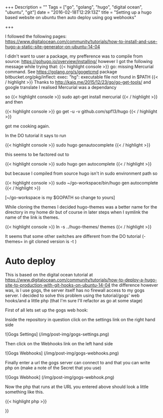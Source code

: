 +++
Description = ""
Tags = ["go", "golang", "hugo", "digital ocean", "ubuntu", "git"]
date = "2016-02-18T12:29:13Z"
title = "Setting up a hugo based website on ubuntu then auto deploy using gog webhooks"

+++

I followed the following pages: https://www.digitalocean.com/community/tutorials/how-to-install-and-use-hugo-a-static-site-generator-on-ubuntu-14-04

I didn't want to user a package, my prefference was to compile from source: https://gohugo.io/overview/installing/ however I got the following message while trying that:
{{< highlight console >}}
go: missing Mercurial command. See https://golang.org/s/gogetcmd
package bitbucket.org/pkg/inflect: exec: "hg": executable file not found in $PATH
{{< / highlight >}}
Thanks to http://kaiq.me/2015/12/23/go/go-get-tools/ and google translate I realised Mercurial was a dependancy

so
{{< highlight console >}}
sudo apt-get install mercurial
{{< / highlight >}}
and then

{{< highlight console >}}
go get -u -v github.com/spf13/hugo
{{< / highlight >}}

got me cooking again.


In the DO tutorial it says to run 

{{< highlight console >}}
sudo hugo genautocomplete
{{< / highlight >}}

this seems to be factored out to 

{{< highlight console >}}
sudo hugo gen autocomplete
{{< / highlight >}}

but because I compiled from source hugo isn't in sudo environment path so 

{{< highlight console >}}
sudo ~/go-workspace/bin/hugo gen autocomplete
{{< / highlight >}}

[~/go-workspace is my $GOPATH so change to yours]


While cloning the themes I decided hugo-themes was a better name for the directory in my home dir but of course in later steps when I symlink the name of the link is themes.

{{< highlight console >}}
 ln -s ../hugo-themes/ themes
{{< / highlight >}}

It seems that some other switches are different from the DO tutorial (-themes= in git cloned version is -t )

Auto deploy
=========

This is based on the digital ocean tutorial at https://www.digitalocean.com/community/tutorials/how-to-deploy-a-hugo-site-to-production-with-git-hooks-on-ubuntu-14-04 the difference however was, is I use gogs, the server itself has no firewall access to my gogs server. I decided to solve this problem using the tutorial/gogs' web hooks/and a little php (that I'm sure I'll refactor as go at some stage)

First of all lets set up the gogs web hook:

Inside the repository in question click on the settings link on the right hand side

![Gogs Settings]
(/img/post-img/gogs-settings.png)

Then click on the Webhooks link on the left hand side

![Gogs Webhooks]
(/img/post-img/gogs-webhooks.png)

Finally enter a url the gogs server can connect to and that you can write php on (make a note of the Secret that you use)

![Gogs Webhook]
(/img/post-img/gogs-webhook.png)

Now the php that runs at the URL you entered above should look a little something like this.

{{< highlight php >}}
<?php
//gogs secret for web hook
$secret   = "";

//keyword you are looking for in commit message to decide if to desploy
$deployCommitKeyword = "[deploy] ";
$json = (array) json_decode(file_get_contents('php://input'));

if(array_key_exists('secret', $json)&&($json['secret']==$secret)){
    echo 'secret matched';
    if(array_key_exists('commits', $json)){
        for($i=0, $j=count($json['commits']); $i<$j; $i++){
            $json['commits'][$i] = (array) $json['commits'][$i];
            if(array_key_exists('message', $json['commits'][$i])&&(strstr($json['commits'][$i]['message'], $deployCommitKeyword))){
                do_deploy();
                break;
            }
    }
}

function do_deploy(){
    $GIT_REPO           = "$HOME/my-website.git";
    $WORKING_DIRECTORY  = "$HOME/my-website-working";
    $REMOTE_BACKUP_HTML = "backup_html/";
    $REMOTE_PUBLIC_HTML = "public_html/";
    $MY_SERVER_IP       = "server_domain_or_IP
1";
 
    if(!is_dir($WORKING_DIRECTORY)){
        $command = "git clone $GIT_REPO $WORKING_DIRECTORY";
        echo `$command`;
    }else{
        $command = "cd $WORKING_DIRECTORY; git pull";
        echo `$command`;
    }
    $command = "cd $WORKING_DIRECTORY; /path/to/hugo";
    echo `$command`;
    //lets rsync a copy of the working directory to backup
    $command = "ssh $MY_SERVER_IP rsync -r $REMOTE_PUBLIC_HTML $REMOTE_BACKUP_HTML";
    echo `$command`;
    $command = "rsync -r $WORKING_DIRECTORY/public/ $MY_SERVER_IP:$REMOTE_PUBLIC_HTML";
    echo `command`;
}
{{< / highlight >}}
